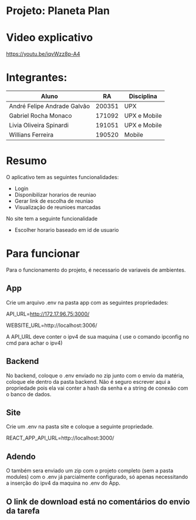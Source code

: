 # Projeto: Planeta Plan

# Video explicativo

https://youtu.be/iqvWzz8p-A4

# Integrantes:
|Aluno|RA  |Disciplina|
|--|--|--|
|André Felipe Andrade Galvão|200351|UPX|
|  Gabriel Rocha Monaco|171092  |UPX e Mobile|
|Livia Oliveira Spinardi| 191051|UPX e Mobile|
|Willians Ferreira| 190520|Mobile|
# Resumo
O aplicativo tem as seguintes funcionalidades:

 - Login
 - Disponibilizar horarios de reuniao
 - Gerar link de escolha de reuniao
 - Visualização de reunioes marcadas
 
 No site tem a seguinte funcionalidade
 
 - Escolher horario baseado em id de usuario

# Para funcionar
Para o funcionamento do projeto, é necessario de variaveis de ambientes.
## App
Crie um arquivo .env na pasta app com as seguintes propriedades:

API_URL=http://172.17.96.75:3000/

WEBSITE_URL=http://localhost:3006/

A API_URL deve conter o ipv4 de sua maquina ( use o comando ipconfig no cmd para achar o ipv4)
## Backend
No backend, coloque o .env enviado no zip junto com o envio da matéria, coloque ele dentro da pasta backend.
Não é seguro escrever aqui a propriedade pois ela vai conter a hash da senha e a string de conexão com o banco de dados.

## Site
Crie um .env na pasta site e coloque a seguinte propriedade.

REACT_APP_API_URL=http://localhost:3000/

## Adendo
O também sera enviado um zip com o projeto completo (sem a pasta modules) com o .env já parcialmente configurado, só apenas necessitando a inserção do ipv4 da maquina no .env do App.

## O link de download está no comentários do envio da tarefa
